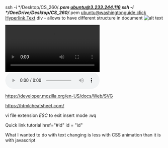 ssh -i */Desktop/CS_260/*****.pem ubuntu@3.233.244.116
ssh -i */OneDrive/Desktop/CS_260/*****.pem ubuntu@washingtonguide.click
<a href="link">Hyperlink Text</a>
div - allows to have different structure in document
<img src = "link" alt = "alt text">

<video controls width="int" crossorigin="anonymous">
  <source src="link" />
</video>
<audio controls src="testAudio.mp3"></audio>

https://developer.mozilla.org/en-US/docs/Web/SVG

https://htmlcheatsheet.com/

vi file extension
*ESC* to exit insert mode
:wq

Quick link tutorial
href="#id"
id = "id"

What I wanted to do with text changing is less with CSS animation than it is with javascript

